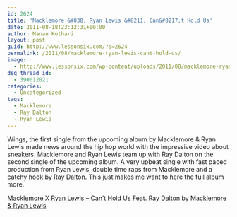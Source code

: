 ```yaml
---
id: 2624
title: 'Macklemore &#038; Ryan Lewis &#8211; Can&#8217;t Hold Us'
date: 2011-08-18T23:12:31+00:00
author: Manan Kothari
layout: post
guid: http://www.lessonsix.com/?p=2624
permalink: /2011/08/macklemore-ryan-lewis-cant-hold-us/
image:
  - http://www.lessonsix.com/wp-content/uploads/2011/08/macklemore-ryan-lewis.jpg
dsq_thread_id:
  - 390012021
categories:
  - Uncategorized
tags:
  - Macklemore
  - Ray Dalton
  - Ryan Lewis
---
```

Wings, the first single from the upcoming album by Macklemore & Ryan Lewis made news around the hip hop world with the impressive video about sneakers. Macklemore and Ryan Lewis team up with Ray Dalton on the second single of the upcoming album. A very upbeat single with fast paced production from Ryan Lewis, double time raps from Macklemore and a catchy hook by Ray Dalton. This just makes me want to here the full album more.

<span><a href="http://soundcloud.com/macklemore/macklemore-x-ryan-lewis-cant">Macklemore X Ryan Lewis &#8211; Can&#8217;t Hold Us Feat. Ray Dalton</a> by <a href="http://soundcloud.com/macklemore">Macklemore & Ryan Lewis</a></span>